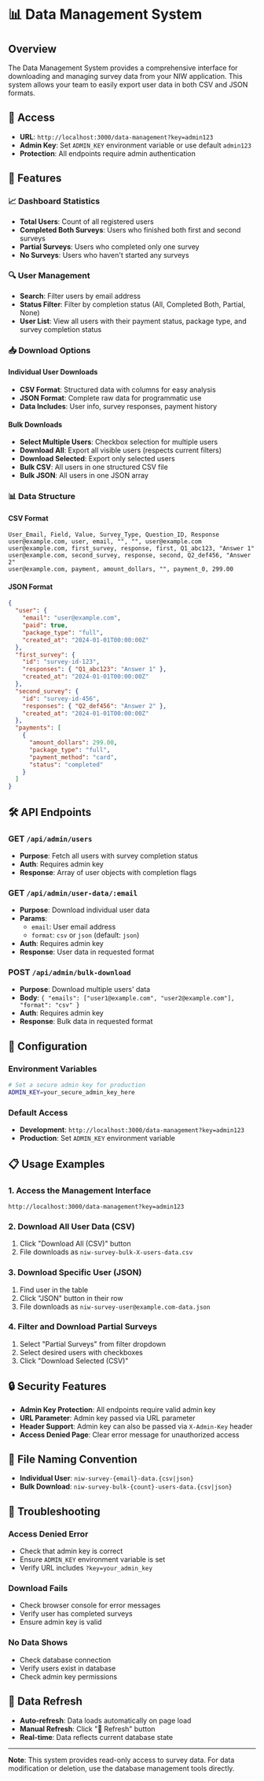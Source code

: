 # 📊 Data Management System

## Overview
The Data Management System provides a comprehensive interface for downloading and managing survey data from your NIW application. This system allows your team to easily export user data in both CSV and JSON formats.

## 🔐 Access
- **URL**: `http://localhost:3000/data-management?key=admin123`
- **Admin Key**: Set `ADMIN_KEY` environment variable or use default `admin123`
- **Protection**: All endpoints require admin authentication

## 🚀 Features

### 📈 Dashboard Statistics
- **Total Users**: Count of all registered users
- **Completed Both Surveys**: Users who finished both first and second surveys
- **Partial Surveys**: Users who completed only one survey
- **No Surveys**: Users who haven't started any surveys

### 🔍 User Management
- **Search**: Filter users by email address
- **Status Filter**: Filter by completion status (All, Completed Both, Partial, None)
- **User List**: View all users with their payment status, package type, and survey completion status

### 📥 Download Options

#### Individual User Downloads
- **CSV Format**: Structured data with columns for easy analysis
- **JSON Format**: Complete raw data for programmatic use
- **Data Includes**: User info, survey responses, payment history

#### Bulk Downloads
- **Select Multiple Users**: Checkbox selection for multiple users
- **Download All**: Export all visible users (respects current filters)
- **Download Selected**: Export only selected users
- **Bulk CSV**: All users in one structured CSV file
- **Bulk JSON**: All users in one JSON array

### 📊 Data Structure

#### CSV Format
```
User_Email, Field, Value, Survey_Type, Question_ID, Response
user@example.com, user, email, "", "", user@example.com
user@example.com, first_survey, response, first, Q1_abc123, "Answer 1"
user@example.com, second_survey, response, second, Q2_def456, "Answer 2"
user@example.com, payment, amount_dollars, "", payment_0, 299.00
```

#### JSON Format
```json
{
  "user": {
    "email": "user@example.com",
    "paid": true,
    "package_type": "full",
    "created_at": "2024-01-01T00:00:00Z"
  },
  "first_survey": {
    "id": "survey-id-123",
    "responses": { "Q1_abc123": "Answer 1" },
    "created_at": "2024-01-01T00:00:00Z"
  },
  "second_survey": {
    "id": "survey-id-456", 
    "responses": { "Q2_def456": "Answer 2" },
    "created_at": "2024-01-01T00:00:00Z"
  },
  "payments": [
    {
      "amount_dollars": 299.00,
      "package_type": "full",
      "payment_method": "card",
      "status": "completed"
    }
  ]
}
```

## 🛠️ API Endpoints

### GET `/api/admin/users`
- **Purpose**: Fetch all users with survey completion status
- **Auth**: Requires admin key
- **Response**: Array of user objects with completion flags

### GET `/api/admin/user-data/:email`
- **Purpose**: Download individual user data
- **Params**: 
  - `email`: User email address
  - `format`: `csv` or `json` (default: `json`)
- **Auth**: Requires admin key
- **Response**: User data in requested format

### POST `/api/admin/bulk-download`
- **Purpose**: Download multiple users' data
- **Body**: `{ "emails": ["user1@example.com", "user2@example.com"], "format": "csv" }`
- **Auth**: Requires admin key
- **Response**: Bulk data in requested format

## 🔧 Configuration

### Environment Variables
```bash
# Set a secure admin key for production
ADMIN_KEY=your_secure_admin_key_here
```

### Default Access
- **Development**: `http://localhost:3000/data-management?key=admin123`
- **Production**: Set `ADMIN_KEY` environment variable

## 📋 Usage Examples

### 1. Access the Management Interface
```
http://localhost:3000/data-management?key=admin123
```

### 2. Download All User Data (CSV)
1. Click "Download All (CSV)" button
2. File downloads as `niw-survey-bulk-X-users-data.csv`

### 3. Download Specific User (JSON)
1. Find user in the table
2. Click "JSON" button in their row
3. File downloads as `niw-survey-user@example.com-data.json`

### 4. Filter and Download Partial Surveys
1. Select "Partial Surveys" from filter dropdown
2. Select desired users with checkboxes
3. Click "Download Selected (CSV)"

## 🔒 Security Features

- **Admin Key Protection**: All endpoints require valid admin key
- **URL Parameter**: Admin key passed via URL parameter
- **Header Support**: Admin key can also be passed via `X-Admin-Key` header
- **Access Denied Page**: Clear error message for unauthorized access

## 📁 File Naming Convention

- **Individual User**: `niw-survey-{email}-data.{csv|json}`
- **Bulk Download**: `niw-survey-bulk-{count}-users-data.{csv|json}`

## 🚨 Troubleshooting

### Access Denied Error
- Check that admin key is correct
- Ensure `ADMIN_KEY` environment variable is set
- Verify URL includes `?key=your_admin_key`

### Download Fails
- Check browser console for error messages
- Verify user has completed surveys
- Ensure admin key is valid

### No Data Shows
- Check database connection
- Verify users exist in database
- Check admin key permissions

## 🔄 Data Refresh

- **Auto-refresh**: Data loads automatically on page load
- **Manual Refresh**: Click "🔄 Refresh" button
- **Real-time**: Data reflects current database state

---

**Note**: This system provides read-only access to survey data. For data modification or deletion, use the database management tools directly.
